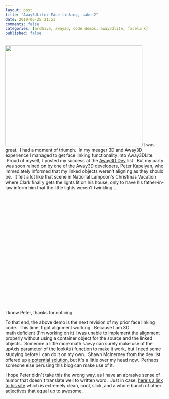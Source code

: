 ```yaml
---
layout: post
title: "Away3dLite: Face linking, take 2"
date: 2010-06-25 21:51
comments: false
categories: [archive, away3d, code demos, away3dlite, facelink]
published: false
---
```


<p style="text-align: left;"><a href="http://www.savagelook.com/demos/normals_align/sandbox.html" target="_self" rel="shadowbox;height=600;width=800;"><img class="aligncenter size-full wp-image-97" title="normals2" src="http://savagelook.com/blog/wp-content/uploads/2010/06/normals2.jpg" alt="" width="433" height="320" /></a>It was great.  I had a moment of triumph.  In my meager 3D and Away3D experience I managed to get face linking functionality into Away3DLite.  Proud of myself, I posted my success at the <a href="http://groups.google.com/group/away3d-dev/browse_thread/thread/960780192fbb77bd" target="_blank">Away3D Dev</a> list.  But my party was soon rained on by one of the Away3D developers, Peter Kapelyan, who immediately informed that my linked objects weren't aligning as they should be.  It felt a lot like that scene in National Lampoon's Christmas Vacation where Clark finally gets the lights lit on his house, only to have his father-in-law inform him that the little lights weren't twinkling...</p>
<p style="text-align: center;"><object classid="clsid:d27cdb6e-ae6d-11cf-96b8-444553540000" width="425" height="350" codebase="http://download.macromedia.com/pub/shockwave/cabs/flash/swflash.cab#version=6,0,40,0"><param name="src" value="http://www.youtube.com/v/nsaxNehMibg" /><embed type="application/x-shockwave-flash" width="425" height="350" src="http://www.youtube.com/v/nsaxNehMibg"></embed></object>

<p style="text-align: left;">I know Peter, thanks for noticing.</p>
<p style="text-align: left;">To that end, the above demo is the next revision of my prior face linking code.  This time, I got alignment working.  Because I am 3D math deficient (I'm working on it) I was unable to implement the alignment properly without using a container object for the source and the linked objects.  Someone a little more math savvy can surely make use of the upAxis parameter of the lookAt() function to make it work, but I need some studying before I can do it on my own.  Shawn McInerney from the dev list offered up <a href="http://moosemouse.com/up-object-test.html" target="_blank">a potential solution</a>, but it's a little over my head now.  Perhaps someone else perusing this blog can make use of it.</p>
<p style="text-align: left;">I hope Peter didn't take this the wrong way, as I have an abrasive sense of humor that doesn't translate well to written word.  Just in case, <a href="http://www.flashten.com/" target="_blank">here's a link to his site</a> which is extremely clean, cool, slick, and a whole bunch of other adjectives that equal up to awesome.</p>